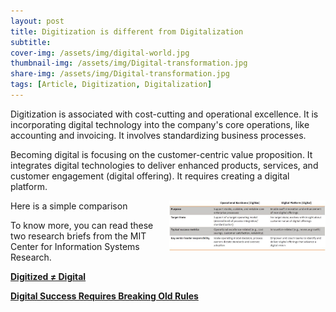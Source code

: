 ```yaml
---
layout: post
title: Digitization is different from Digitalization 
subtitle: 
cover-img: /assets/img/digital-world.jpg
thumbnail-img: /assets/img/Digital-transformation.jpg
share-img: /assets/img/Digital-transformation.jpg
tags: [Article, Digitization, Digitalization]
---
```


Digitization is associated with cost-cutting and operational excellence. It is incorporating digital technology into the company's core operations, like accounting and invoicing. It involves standardizing business processes.

Becoming digital is focusing on the customer-centric value proposition. It integrates digital technologies to deliver enhanced products, services, and customer engagement (digital offering). It requires creating a digital platform.

Here is a simple comparison
<img alt="Digitize-Digital" src="/assets/img/Digitize-Digital.jpeg" align="right" width="250" float:right>


To know more, you can read these two research briefs from the MIT Center for Information Systems Research.

[**Digitized ≠ Digital**](https://cisr.mit.edu/publication/2017_1001_DigitizedNotDigital_RossBeathSebastian)

[**Digital Success Requires Breaking Old Rules**](https://cisr.mit.edu/publication/2019_1001_BreakingRules_RossBeathMocker)

